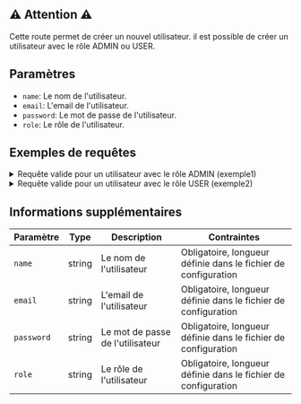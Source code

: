 ## ⚠️ Attention ⚠️
Cette route permet de créer un nouvel utilisateur.
il est possible de créer un utilisateur avec le rôle ADMIN ou USER.

## Paramètres

- `name`: Le nom de l'utilisateur.
- `email`: L'email de l'utilisateur.
- `password`: Le mot de passe de l'utilisateur.
- `role`: Le rôle de l'utilisateur.

## Exemples de requêtes

<details>
<summary>Requête valide pour un utilisateur avec le rôle ADMIN (exemple1) </summary>

```json
{
    "name": "Utilisateur Test 543",
    "email": "utilisateur543@example.com",
    "password": "Mi3^%!aa",
    "role": "user"
}
```

</details>

<details>
<summary>Requête valide pour un utilisateur avec le rôle USER (exemple2) </summary>

```json
{
    "name": "Utilisateur Test 540",
    "email": "utilisateur540@example.com",
    "password": "Qk8!EwIz",
    "role": "user"
}
```

</details>


## Informations supplémentaires
| Paramètre | Type | Description | Contraintes |
|-----------|------|-------------|------------|
| `name` | string | Le nom de l'utilisateur | Obligatoire, longueur définie dans le fichier de configuration |
| `email` | string | L'email de l'utilisateur | Obligatoire, longueur définie dans le fichier de configuration |
| `password` | string | Le mot de passe de l'utilisateur | Obligatoire, longueur définie dans le fichier de configuration |
| `role` | string | Le rôle de l'utilisateur | Obligatoire, longueur définie dans le fichier de configuration |


